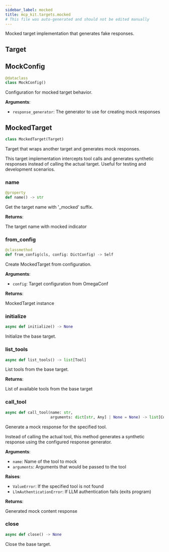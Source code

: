 ```yaml
---
sidebar_label: mocked
title: mcp_kit.targets.mocked
# This file was auto-generated and should not be edited manually
---
```


Mocked target implementation that generates fake responses.

## Target

## MockConfig

```python
@dataclass
class MockConfig()
```

Configuration for mocked target behavior.

**Arguments**:

- `response_generator`: The generator to use for creating mock responses

## MockedTarget

```python
class MockedTarget(Target)
```

Target that wraps another target and generates mock responses.

This target implementation intercepts tool calls and generates synthetic
responses instead of calling the actual target. Useful for testing and
development scenarios.

### name

```python
@property
def name() -> str
```

Get the target name with &#x27;_mocked&#x27; suffix.

**Returns**:

The target name with mocked indicator

### from\_config

```python
@classmethod
def from_config(cls, config: DictConfig) -> Self
```

Create MockedTarget from configuration.

**Arguments**:

- `config`: Target configuration from OmegaConf

**Returns**:

MockedTarget instance

### initialize

```python
async def initialize() -> None
```

Initialize the base target.

### list\_tools

```python
async def list_tools() -> list[Tool]
```

List tools from the base target.

**Returns**:

List of available tools from the base target

### call\_tool

```python
async def call_tool(name: str,
                    arguments: dict[str, Any] | None = None) -> list[Content]
```

Generate a mock response for the specified tool.

Instead of calling the actual tool, this method generates a synthetic
response using the configured response generator.

**Arguments**:

- `name`: Name of the tool to mock
- `arguments`: Arguments that would be passed to the tool

**Raises**:

- `ValueError`: If the specified tool is not found
- `LlmAuthenticationError`: If LLM authentication fails (exits program)

**Returns**:

Generated mock content response

### close

```python
async def close() -> None
```

Close the base target.

